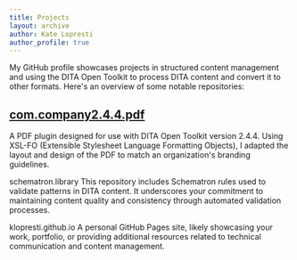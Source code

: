 ```yaml
---
title: Projects 
layout: archive
author: Kate Lopresti
author_profile: true
---
```


My GitHub profile showcases projects in structured content management and using the DITA Open Toolkit to process DITA content and convert it to other formats. Here's an overview of some notable repositories:

## [com.company2.4.4.pdf](https://github.com/klopresti/com.company2.4.4.pdf) 
A PDF plugin designed for use with DITA Open Toolkit version 2.4.4. Using XSL-FO (Extensible Stylesheet Language Formatting Objects), I adapted the layout and design of the PDF to match an organization's branding guidelines.

schematron.library
This repository includes Schematron rules used to validate patterns in DITA content. It underscores your commitment to maintaining content quality and consistency through automated validation processes.

klopresti.github.io
A personal GitHub Pages site, likely showcasing your work, portfolio, or providing additional resources related to technical communication and content management.
